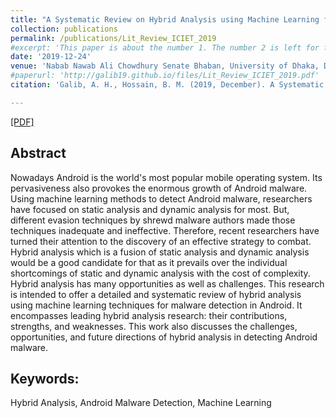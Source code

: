 ```yaml
---
title: "A Systematic Review on Hybrid Analysis using Machine Learning for Android Malware Detection"
collection: publications
permalink: /publications/Lit_Review_ICIET_2019
#excerpt: 'This paper is about the number 1. The number 2 is left for future work.'
date: '2019-12-24'
venue: 'Nabab Nawab Ali Chowdhury Senate Bhaban, University of Dhaka, Dhaka, Bangladesh'
#paperurl: 'http://galib19.github.io/files/Lit_Review_ICIET_2019.pdf'
citation: 'Galib, A. H., Hossain, B. M. (2019, December). A Systematic Review on Hybrid Analysis using Machine Learning for Android Malware Detection. International Conference on Innovation in Engineering and Technology (ICIET) 2019.'

---
```

[[PDF]](http://galib19.github.io/files/Lit_Review_ICIET_2019.pdf)

## Abstract 

Nowadays Android is the world's most popular mobile operating system. Its
pervasiveness also provokes the enormous growth of Android malware. Using machine
learning methods to detect Android malware, researchers have focused on static analysis
and dynamic analysis for most. But, different evasion techniques by shrewd malware
authors made those techniques inadequate and ineffective. Therefore, recent researchers
have turned their attention to the discovery of an effective strategy to combat. Hybrid
analysis which is a fusion of static analysis and dynamic analysis would be a good
candidate for that as it prevails over the individual shortcomings of static and dynamic
analysis with the cost of complexity. Hybrid analysis has many opportunities as well as
challenges. This research is intended to offer a detailed and systematic review of hybrid
analysis using machine learning techniques for malware detection in Android. It
encompasses leading hybrid analysis research: their contributions, strengths, and
weaknesses. This work also discusses the challenges, opportunities, and future directions
of hybrid analysis in detecting Android malware.


## Keywords: 

Hybrid Analysis, Android Malware Detection, Machine Learning
